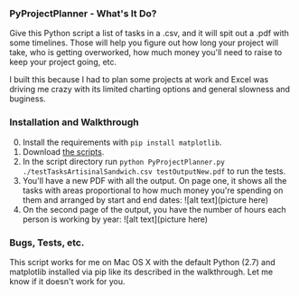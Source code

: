 ### PyProjectPlanner - What's It Do?

Give this Python script a list of tasks in a .csv, and it will spit out a .pdf with some timelines. Those will help you figure out how long your project will take, who is getting overworked, how much money you'll need to raise to keep your project going, etc.

I built this because I had to plan some projects at work and Excel was driving me crazy with its limited charting options and general slowness and buginess.

### Installation and Walkthrough

0. Install the requirements with `pip install matplotlib`.
1. Download [the scripts](blah).
2. In the script directory run `python PyProjectPlanner.py ./testTasksArtisinalSandwich.csv testOutputNew.pdf` to run the tests.
3. You'll have a new PDF with all the output. On page one, it shows all the tasks with areas proportional to how much money you're spending on them and arranged by start and end dates:
![alt text](picture here)
4. On the second page of the output, you have the number of hours each person is working by year:
![alt text](picture here)

### Bugs, Tests, etc.

This script works for me on Mac OS X with the default Python (2.7) and matplotlib installed via pip like its described in the walkthrough. Let me know if it doesn't work for you.
